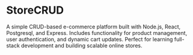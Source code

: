 # StoreCRUD
 A simple CRUD-based e-commerce platform built with Node.js, React, Postgresql, and Express. Includes functionality for product management, user authentication, and dynamic cart updates. Perfect for learning full-stack development and building scalable online stores.
